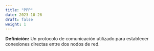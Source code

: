 ```yaml
---
title: "PPP"
date: 2023-10-26
draft: false
weight: 1
---
```


**Definición:** Un protocolo de comunicación utilizado para establecer conexiones directas entre dos nodos de red.
